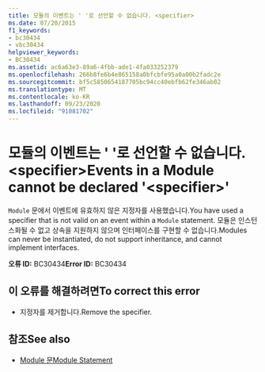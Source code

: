 ```yaml
---
title: 모듈의 이벤트는 ' '로 선언할 수 없습니다. <specifier>
ms.date: 07/20/2015
f1_keywords:
- bc30434
- vbc30434
helpviewer_keywords:
- BC30434
ms.assetid: ac6a63e3-89a6-4fbb-ade1-4fa033252379
ms.openlocfilehash: 266b8fe6b4e865158a0bfcbfe95a0a00b2fadc2e
ms.sourcegitcommit: bf5c5850654187705bc94cc40ebfb62fe346ab02
ms.translationtype: MT
ms.contentlocale: ko-KR
ms.lasthandoff: 09/23/2020
ms.locfileid: "91081702"
---
```

# <a name="events-in-a-module-cannot-be-declared-specifier"></a><span data-ttu-id="97ef8-102">모듈의 이벤트는 ' '로 선언할 수 없습니다. \<specifier></span><span class="sxs-lookup"><span data-stu-id="97ef8-102">Events in a Module cannot be declared '\<specifier>'</span></span>

<span data-ttu-id="97ef8-103">`Module` 문에서 이벤트에 유효하지 않은 지정자를 사용했습니다.</span><span class="sxs-lookup"><span data-stu-id="97ef8-103">You have used a specifier that is not valid on an event within a `Module` statement.</span></span> <span data-ttu-id="97ef8-104">모듈은 인스턴스화될 수 없고 상속을 지원하지 않으며 인터페이스를 구현할 수 없습니다.</span><span class="sxs-lookup"><span data-stu-id="97ef8-104">Modules can never be instantiated, do not support inheritance, and cannot implement interfaces.</span></span>  
  
 <span data-ttu-id="97ef8-105">**오류 ID:** BC30434</span><span class="sxs-lookup"><span data-stu-id="97ef8-105">**Error ID:** BC30434</span></span>  
  
## <a name="to-correct-this-error"></a><span data-ttu-id="97ef8-106">이 오류를 해결하려면</span><span class="sxs-lookup"><span data-stu-id="97ef8-106">To correct this error</span></span>  
  
- <span data-ttu-id="97ef8-107">지정자를 제거합니다.</span><span class="sxs-lookup"><span data-stu-id="97ef8-107">Remove the specifier.</span></span>  
  
## <a name="see-also"></a><span data-ttu-id="97ef8-108">참조</span><span class="sxs-lookup"><span data-stu-id="97ef8-108">See also</span></span>

- [<span data-ttu-id="97ef8-109">Module 문</span><span class="sxs-lookup"><span data-stu-id="97ef8-109">Module Statement</span></span>](../language-reference/statements/module-statement.md)
